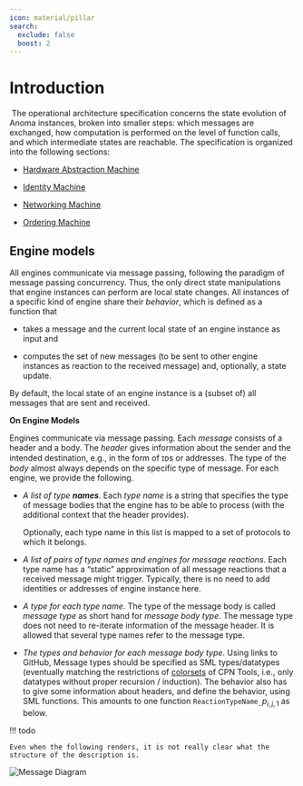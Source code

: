 ```yaml
---
icon: material/pillar
search:
  exclude: false
  boost: 2
---
```


# Introduction
​
The operational architecture specification concerns the state evolution of Anoma instances, broken into smaller steps: which messages are exchanged, how computation is performed on the level of function calls, and which intermediate states are reachable.
The specification is organized into the following sections:

- [Hardware Abstraction Machine](./hardware-abstraction.md)

- [Identity Machine](./identity.md)

- [Networking Machine](./networking.md)

- [Ordering Machine](./ordering-v1.md)

## Engine models

All engines communicate via message passing, following the paradigm of message
passing concurrency. Thus, the only direct state manipulations that engine
instances can perform are local state changes. <!-- (In a sense, there is no
such thing as **the** _global state_ of a chain, but only local views). --> All
instances of a specific kind of engine share their _behavior_, which is defined
as a function that

- takes a message and the current local state of an engine instance as input and

- computes the set of new messages (to be sent to other engine instances as
  reaction to the received message) and, optionally, a state update.

By default, the local state of an engine instance is a (subset of) all messages
that are sent and received.

**On Engine Models**

Engines communicate via message passing. Each _message_ consists of a header and
a body. The _header_ gives information about the sender and the intended
destination, e.g., in the form of ɪᴅs or addresses. The type of the _body_
almost always depends on the specific type of message. For each engine, we
provide the following.

- _A list of type **names**_. Each _type name_ is a string that specifies
   the type of message bodies that the engine has to be able to process
   (with the additional context that the header provides).
    <!--
   Type names are also used for naming the places in the Petri net model.
   -->
   Optionally,
   each type name in this list is mapped to a set of protocols to which it belongs.

- _A list of pairs of type names and engines for message reactions_.  Each type
   name has a “static” approximation of all message reactions that a received
   message might trigger. Typically, there is no need to add identities or
   addresses of engine instance here.

-  _A type for each type name_. The type of the message body is called _message
   type_ as short hand for _message body type_. The message type does not need
   to re-iterate information of the message header. It is allowed that several
   type names refer to the message type.

- _The types and behavior for each message body type_.  Using links to GitHub,
   Message types should be specified as SML types/datatypes (eventually matching
   the restrictions of [colorsets](https://cpntools.org/2018/01/12/color-sets/)
   of CPN Tools, i.e., only datatypes without proper recursion / induction). The
   behavior also has to give some information about headers, and define the
   behavior, using SML functions. This amounts to one function
   `ReactionTypeName_`$p_{i,j,1}$ as below.

   <!--
   If possible,
   we describe the behavior in terms of messages previously received.
   This could be achieved by sending auxiliary messages to “self” (bypassing the network),
   effectively calling “self” with a new message.

   The behavior should be specified as
   [SML functions](https://cpntools.org/2018/01/09/functions-declarations-and-control-structures/)
   for [code segments](https://cpntools.org/2018/01/09/code-segments/)
   combined with [guards](https://cpntools.org/2018/01/09/guards/) that state pre-conditions
   in the sense of [Hoare triples](https://en.wikipedia.org/wiki/Hoare_logic#Hoare_triple),
   in particular to allow for several instances of the same engine.
   -->

!!! todo

    Even when the following renders, it is not really clear what the structure of the description is.

<!--
Thus, the structure of the description of engine models is as follows.

- Engine 1
  _\[…\]_
- Engine 2
  _\[…\]_
- ⋮
- Engine $i$
  - MessageTypeName_$i_1$ \[$\scriptscriptstyle\{<\mathrm{protocols}(i,1)>\}$\]
    _<↑link sub-directory `MessageType_i_1`>_
    _\[…\]_
  - ⋮
  - MessageTypeName_$i_j$ \[$\scriptscriptstyle[\{<\mathrm{protocols}(i,j)>\}$\]
    _<↑link to sub-directory `MessageType_i_j`>_
    from _<engine $\tilde \imath_j$>_ may trigger:

    - ReactionTypeName_$p_{i,j,1}$ → Engine_$q_{i,j,1}$,…,Engine_$q_{i,j,n_{i,j,1}}$
      _<one liner i,j,1>_
    - ReactionTypeName_$p_{i,j,2}$ → Engine_$q_{i,j,2}$,…,Engine_$q_{i,j,n_{i,j,2}}$
      _<one liner i,j,2>_
    - ⋮
    - ReactionTypeName_$p_{i,j,k}$ → Engine_$q_{i,j,k}$,…,Engine_$q_{i,j,n_{i,j,k}}$
      _<one liner i,j,k>_
    - ⋮
    - ReactionTypeName_$p_{i,j,m_{i,j}}$ → Engine_$q_{i,j,m_{i,j}}$,…,Engine_$q_{i,j,n_{i,j,m_{i,j}}}$
      _<one liner i,j,$m_{i,j}$>_
  - ⋮
  - MessageTypeName_$i_{m_i}$ \[$\scriptscriptstyle\{<\mathrm{protocols}(i,m_i)>\}$\]
    _<↑link to sub-directory `MessageType_i_{m_i}`>_
    _\[…\]_
- ⋮
- engine $N$
-->

![Message Diagram](rought_execution_engine_message_passing.svg)
